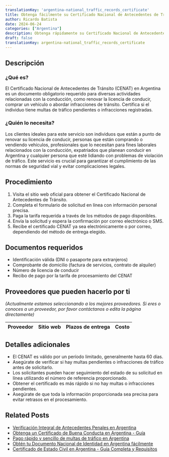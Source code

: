 ```yaml
---
translationKey: 'argentina-national_traffic_records_certificate'
title: Obtenga fácilmente su Certificado Nacional de Antecedentes de Tránsito
author: Ricardo Batista
date: 2024-06-24
categories: ["Argentina"]
description: Obtenga rápidamente su Certificado Nacional de Antecedentes de Tránsito en Argentina. Siga estos pasos y reúna los documentos necesarios.
draft: false
translationKey: argentina-national_traffic_records_certificate
---
```


## Descripción
### ¿Qué es?
El Certificado Nacional de Antecedentes de Tránsito (CENAT) en Argentina es un documento obligatorio requerido para diversas actividades relacionadas con la conducción, como renovar la licencia de conducir, comprar un vehículo o abordar infracciones de tránsito. Certifica si el individuo tiene multas de tráfico pendientes o infracciones registradas.

### ¿Quién lo necesita?
Los clientes ideales para este servicio son individuos que están a punto de renovar su licencia de conducir, personas que están comprando o vendiendo vehículos, profesionales que lo necesitan para fines laborales relacionados con la conducción, expatriados que planean conducir en Argentina y cualquier persona que esté lidiando con problemas de violación de tráfico. Este servicio es crucial para garantizar el cumplimiento de las normas de seguridad vial y evitar complicaciones legales.

## Procedimiento

1. Visita el sitio web oficial para obtener el Certificado Nacional de Antecedentes de Tránsito.
2. Completa el formulario de solicitud en línea con información personal precisa.
3. Paga la tarifa requerida a través de los métodos de pago disponibles.
4. Envía la solicitud y espera la confirmación por correo electrónico o SMS.
5. Recibe el certificado CENAT ya sea electrónicamente o por correo, dependiendo del método de entrega elegido.

## Documentos requeridos

- Identificación válida (DNI o pasaporte para extranjeros)
- Comprobante de domicilio (factura de servicios, contrato de alquiler)
- Número de licencia de conducir
- Recibo de pago por la tarifa de procesamiento del CENAT

## Proveedores que pueden hacerlo por ti
_(Actualmente estamos seleccionando a los mejores proveedores. Si eres o conoces a un proveedor, por favor contáctanos o edita la página directamente)_ 

| Proveedor       |     Sitio web     |     Plazos de entrega    |       Costo     |
| --------------- | --------------- |  :-------------: | :-------------: |

## Detalles adicionales

- El CENAT es válido por un período limitado, generalmente hasta 60 días.
- Asegúrate de verificar si hay multas pendientes o infracciones de tráfico antes de solicitarlo.
- Los solicitantes pueden hacer seguimiento del estado de su solicitud en línea utilizando el número de referencia proporcionado.
- Obtener el certificado es más rápido si no hay multas o infracciones pendientes.
- Asegúrate de que toda la información proporcionada sea precisa para evitar retrasos en el procesamiento.
## Related Posts

- [Verificación Integral de Antecedentes Penales en Argentina](https://tramitit.com/spanish/guides/argentina/certificado_de_antecedentes_penales/)
- [Obtenga un Certificado de Buena Conducta en Argentina - Guía](https://tramitit.com/spanish/guides/argentina/certificado_de_buena_conducta/)
- [Pago rápido y sencillo de multas de tráfico en Argentina](https://tramitit.com/spanish/guides/argentina/pago_de_infracciones_de_tránsito/)
- [Obtén tu Documento Nacional de Identidad en Argentina fácilmente](https://tramitit.com/spanish/guides/argentina/documento_nacional_de_identidad/)
- [Certificado de Estado Civil en Argentina - Guía Completa y Requisitos](https://tramitit.com/spanish/guides/argentina/solicitud_de_certificado_de_soltería/)